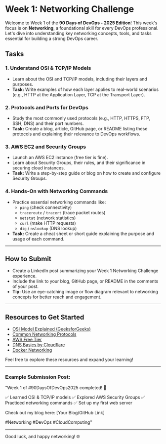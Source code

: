 # Week 1: Networking Challenge

Welcome to Week 1 of the **90 Days of DevOps - 2025 Edition**! This week's focus is on **Networking**, a foundational skill for every DevOps professional. Let's dive into understanding key networking concepts, tools, and tasks essential for building a strong DevOps career.

## Tasks

### 1. **Understand OSI & TCP/IP Models**
- Learn about the OSI and TCP/IP models, including their layers and purposes.
- **Task:** Write examples of how each layer applies to real-world scenarios (e.g., HTTP at the Application Layer, TCP at the Transport Layer).

### 2. **Protocols and Ports for DevOps**
- Study the most commonly used protocols (e.g., HTTP, HTTPS, FTP, SSH, DNS) and their port numbers.
- **Task:** Create a blog, article, GitHub page, or README listing these protocols and explaining their relevance to DevOps workflows.

### 3. **AWS EC2 and Security Groups**
- Launch an AWS EC2 instance (free tier is fine).
- Learn about Security Groups, their rules, and their significance in securing cloud instances.
- **Task:** Write a step-by-step guide or blog on how to create and configure Security Groups.

### 4. **Hands-On with Networking Commands**
- Practice essential networking commands like:
  - `ping` (check connectivity)
  - `traceroute` / `tracert` (trace packet routes)
  - `netstat` (network statistics)
  - `curl` (make HTTP requests)
  - `dig` / `nslookup` (DNS lookup)
- **Task:** Create a cheat sheet or short guide explaining the purpose and usage of each command.


---

## How to Submit
- Create a LinkedIn post summarizing your Week 1 Networking Challenge experience.
- Include the link to your blog, GitHub page, or README in the comments of your post.
- **Tip:** Use an eye-catching image or flow diagram relevant to networking concepts for better reach and engagement.

---

## Resources to Get Started
- [OSI Model Explained (GeeksforGeeks)](https://www.geeksforgeeks.org/layers-of-osi-model/)
- [Common Networking Protocols](https://en.wikipedia.org/wiki/List_of_network_protocols)
- [AWS Free Tier](https://aws.amazon.com/free/)
- [DNS Basics by Cloudflare](https://www.cloudflare.com/learning/dns/what-is-dns/)
- [Docker Networking](https://docs.docker.com/network/)

Feel free to explore these resources and expand your learning!

---

### Example Submission Post:
"Week 1 of #90DaysOfDevOps2025 completed! 🚀

✅ Learned OSI & TCP/IP models
✅ Explored AWS Security Groups
✅ Practiced networking commands
✅ Set up my first web server

Check out my blog here: [Your Blog/GitHub Link]

#Networking #DevOps #CloudComputing"

---

Good luck, and happy networking! 🌐
